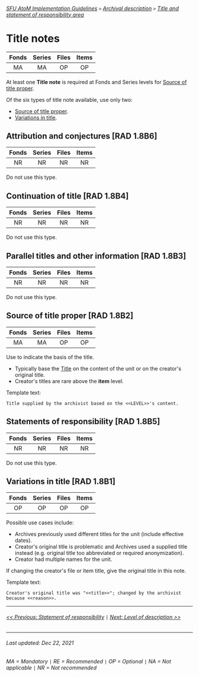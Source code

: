 ###### [SFU AtoM Implementation Guidelines](../README.md) `>` [Archival description](overview.md) `>` [Title and statement of responsibility area](overview.md#title-area)

# Title notes

| Fonds 	| Series 	| Files 	| Items 	|
|:-----:	|:------:	|:-----:	|:-----:	|
|   MA    |   MA    |   OP  	|   OP  	|

At least one **Title note** is required at Fonds and Series levels for [Source of title proper](#source-of-title-proper).

Of the six types of title note available, use only two:
- [Source of title proper](#source-of-title-proper).
- [Variations in title](#variations-in-title).

## Attribution and conjectures [RAD 1.8B6]

| Fonds 	| Series 	| Files 	| Items 	|
|:-----:	|:------:	|:-----:	|:-----:	|
|   NR    |   NR    |   NR  	|   NR  	|

Do not use this type.

## Continuation of title [RAD 1.8B4]

| Fonds 	| Series 	| Files 	| Items 	|
|:-----:	|:------:	|:-----:	|:-----:	|
|   NR    |   NR    |   NR  	|   NR  	|

Do not use this type.

## Parallel titles and other information [RAD 1.8B3]

| Fonds 	| Series 	| Files 	| Items 	|
|:-----:	|:------:	|:-----:	|:-----:	|
|   NR    |   NR    |   NR  	|   NR  	|

Do not use this type.

## Source of title proper [RAD 1.8B2]

| Fonds 	| Series 	| Files 	| Items 	|
|:-----:	|:------:	|:-----:	|:-----:	|
|   MA    |   MA    |   OP  	|   OP  	|

Use to indicate the basis of the title.
- Typically base the [Title](title-proper.md) on the content of the unit or on the creator's original title.
- Creator's titles are rare above the **item** level.

Template text:
```
Title supplied by the archivist based on the <<LEVEL>>'s content.
```

## Statements of responsibility [RAD 1.8B5]

| Fonds 	| Series 	| Files 	| Items 	|
|:-----:	|:------:	|:-----:	|:-----:	|
|   NR    |   NR    |   NR  	|   NR  	|

Do not use this type.

## Variations in title [RAD 1.8B1]

| Fonds 	| Series 	| Files 	| Items 	|
|:-----:	|:------:	|:-----:	|:-----:	|
|   OP    |   OP    |   OP  	|   OP  	|

Possible use cases include:
- Archives previously used different titles for the unit (include effective dates).
- Creator's original title is problematic and Archives used a supplied title instead (e.g. original title too abbreviated or required anonymization).
- Creator had multiple names for the unit.

If changing the creator's file or item title, give the original title in this note.

Template text:
```
Creator's original title was "<<title>>"; changed by the archivist because <<reason>>.
```

---
###### [<< Previous: Statement of responsibility](statement-of-responsibility.md) `|` [Next: Level of description >>](level-of-description.md)
---
###### Last updated: Dec 22, 2021
###### MA = Mandatory `|` RE = Recommended `|` OP = Optional `|` NA = Not applicable `|` NR = Not recommended
